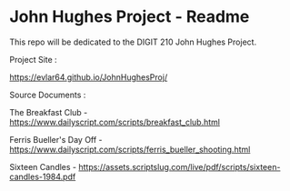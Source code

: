 # John Hughes Project - Readme
This repo will be dedicated to the DIGIT 210 John Hughes Project.

Project Site :

https://evlar64.github.io/JohnHughesProj/

Source Documents : 

The Breakfast Club - https://www.dailyscript.com/scripts/breakfast_club.html

Ferris Bueller's Day Off - https://www.dailyscript.com/scripts/ferris_bueller_shooting.html

Sixteen Candles - https://assets.scriptslug.com/live/pdf/scripts/sixteen-candles-1984.pdf
